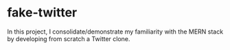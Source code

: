 # fake-twitter
In this project, I consolidate/demonstrate my familiarity with the MERN stack by developing from scratch a Twitter clone.
